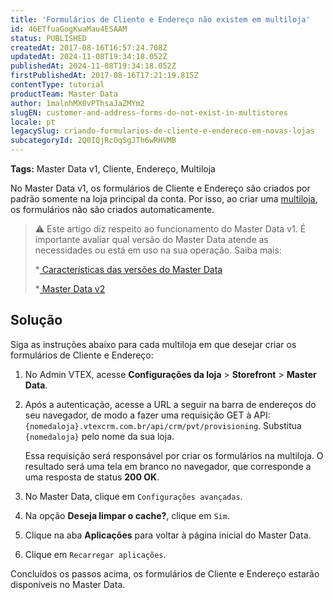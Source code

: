 ```yaml
---
title: 'Formulários de Cliente e Endereço não existem em multiloja'
id: 46ETfuaGogKwaMau4ESAAM
status: PUBLISHED
createdAt: 2017-08-16T16:57:24.708Z
updatedAt: 2024-11-08T19:34:18.052Z
publishedAt: 2024-11-08T19:34:18.052Z
firstPublishedAt: 2017-08-16T17:21:19.815Z
contentType: tutorial
productTeam: Master Data
author: 1malnhMX0vPThsaJaZMYm2
slugEN: customer-and-address-forms-do-not-exist-in-multistores
locale: pt
legacySlug: criando-formularios-de-cliente-e-endereco-em-novas-lojas
subcategoryId: 2Q0IQjRcOqSgJTh6wRHVMB
---
```


**Tags:** Master Data v1, Cliente, Endereço, Multiloja

No Master Data v1, os formulários de Cliente e Endereço são criados por padrão somente na loja principal da conta. Por isso, ao criar uma [multiloja](https://help.vtex.com/pt/tutorial/criar-subconta-multiloja-multidominio--tutorials_510), os formulários não são criados automaticamente.

>⚠️ Este artigo diz respeito ao funcionamento do Master Data v1. É importante avaliar qual versão do Master Data atende as necessidades ou está em uso na sua operação. Saiba mais:
>
> *<a href="https://help.vtex.com/tutorial/master-data--4otjBnR27u4WUIciQsmkAw#versions-available">
> Características das versões do Master Data
> </a>
>
> *<a href="https://developers.vtex.com/vtex-rest-api/docs/getting-started-1">
> Master Data v2
> </a>
> 

## Solução

Siga as instruções abaixo para cada multiloja em que desejar criar os formulários de Cliente e Endereço:

1. No Admin VTEX, acesse **Configurações da loja** > **Storefront** > **Master Data**.  
2. Após a autenticação, acesse a URL a seguir na barra de endereços do seu navegador, de modo a fazer uma requisição GET à API: `{nomedaloja}.vtexcrm.com.br/api/crm/pvt/provisioning`. Substitua `{nomedaloja}` pelo nome da sua loja.

   Essa requisição será responsável por criar os formulários na multiloja. O resultado será uma tela em branco no navegador, que corresponde a uma resposta de status **200 OK**.  
3. No Master Data, clique em `Configurações avançadas`.  
4. Na opção **Deseja limpar o cache?**, clique em `Sim`.  
5. Clique na aba **Aplicações** para voltar à página inicial do Master Data.  
6. Clique em `Recarregar aplicações`.

Concluídos os passos acima, os formulários de Cliente e Endereço estarão disponíveis no Master Data.
